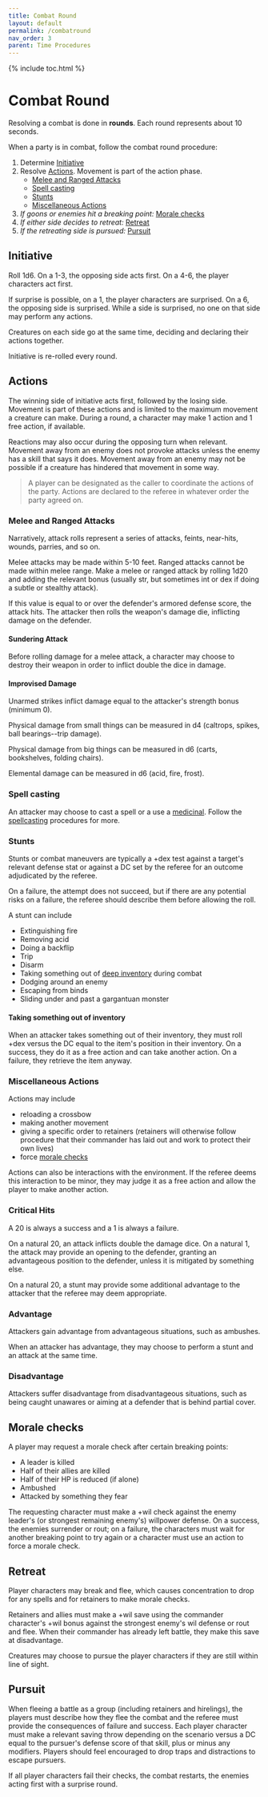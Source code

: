 ```yaml
---
title: Combat Round
layout: default
permalink: /combatround
nav_order: 3
parent: Time Procedures
---
```

{% include toc.html %}

# Combat Round

Resolving a combat is done in **rounds**. Each round represents about 10 seconds.

When a party is in combat, follow the combat round procedure: 

1. Determine [Initiative](#Initiative)
2. Resolve [Actions](#Actions). Movement is part of the action phase.
	- [Melee and Ranged Attacks](#Melee%20and%20Ranged%20Attacks)
	- [Spell casting](#Spell%20casting)
	- [Stunts](#Stunts)
	- [Miscellaneous Actions](#Miscellaneous%20Actions)
3. *If goons or enemies hit a breaking point:* [Morale checks](#Morale%20checks)
4. *If either side decides to retreat:* [Retreat](#Retreat)
5. *If the retreating side is pursued:* [Pursuit](#Pursuit)


## Initiative

Roll 1d6. On a 1-3, the opposing side acts first. On a 4-6, the player characters act first. 

If surprise is possible, on a 1, the player characters are surprised. On a 6, the opposing side is surprised. While a side is surprised, no one on that side may perform any actions. 

Creatures on each side go at the same time, deciding and declaring their actions together.

Initiative is re-rolled every round. 

## Actions

The winning side of initiative acts first, followed by the losing side. Movement is part of these actions and is limited to the maximum movement a creature can make. During a round, a character may make 1 action and 1 free action, if available.

Reactions may also occur during the opposing turn when relevant. Movement away from an enemy does not provoke attacks unless the enemy has a skill that says it does. Movement away from an enemy may not be possible if a creature has hindered that movement in some way.

> A player can be designated as the caller to coordinate the actions of the party. Actions are declared to the referee in whatever order the party agreed on.

### Melee and Ranged Attacks

Narratively, attack rolls represent a series of attacks, feints, near-hits, wounds, parries, and so on.

Melee attacks may be made within 5-10 feet. Ranged attacks cannot be made within melee range. Make a melee or ranged attack by rolling 1d20 and adding the relevant bonus (usually str, but sometimes int or dex if doing a subtle or stealthy attack).

If this value is equal to or over the defender's armored defense score, the attack hits. The attacker then rolls the weapon's damage die, inflicting damage on the defender. 

#### Sundering Attack

Before rolling damage for a melee attack, a character may choose to destroy their weapon in order to inflict double the dice in damage. 

#### Improvised Damage

Unarmed strikes inflict damage equal to the attacker's strength bonus (minimum 0).

Physical damage from small things can be measured in d4 (caltrops, spikes, ball bearings--trip damage).

Physical damage from big things can be measured in d6 (carts, bookshelves, folding chairs).

Elemental damage can be measured in d6 (acid, fire, frost).

### Spell casting

An attacker may choose to cast a spell or a use a [medicinal](Medicinals). Follow the [spellcasting](spellcasting) procedures for more.

### Stunts

Stunts or combat maneuvers are typically a +dex test against a target's relevant defense stat or against a DC set by the referee for an outcome adjudicated by the referee. 

On a failure, the attempt does not succeed, but if there are any potential risks on a failure, the referee should describe them before allowing the roll. 

A stunt can include

   - Extinguishing fire
   - Removing acid
   - Doing a backflip
   - Trip
   - Disarm
   - Taking something out of [deep inventory](Inventory#Quick%20Slots%20and%20Deep%20Slots) during combat
   - Dodging around an enemy
   - Escaping from binds
   - Sliding under and past a gargantuan monster

#### Taking something out of inventory

When an attacker takes something out of their inventory, they must roll +dex versus the DC equal to the item's position in their inventory. On a success, they do it as a free action and can take another action. On a failure, they retrieve the item anyway. 

### Miscellaneous Actions

Actions may include

- reloading a crossbow 
- making another movement
- giving a specific order to retainers (retainers will otherwise follow procedure that their commander has laid out and work to protect their own lives)
- force [morale checks](#Morale%20checks) 

Actions can also be interactions with the environment. If the referee deems this interaction to be minor, they may judge it as a free action and allow the player to make another action. 


### Critical Hits

A 20 is always a success and a 1 is always a failure.

On a natural 20, an attack inflicts double the damage dice. On a natural 1, the attack may provide an opening to the defender, granting an advantageous position to the defender, unless it is mitigated by something else.

On a natural 20, a stunt may provide some additional advantage to the attacker that the referee may deem appropriate. 


### Advantage

Attackers gain advantage from advantageous situations, such as ambushes. 

When an attacker has advantage, they may choose to perform a stunt and an attack at the same time. 

### Disadvantage 

Attackers suffer disadvantage from disadvantageous situations, such as being caught unawares or aiming at a defender that is behind partial cover. 

## Morale checks

A player may request a morale check after certain breaking points: 

- A leader is killed 
- Half of their allies are killed 
- Half of their HP is reduced (if alone)
- Ambushed
- Attacked by something they fear

The requesting character must make a +wil check against the enemy leader's (or strongest remaining enemy's) willpower defense. On a success, the enemies surrender or rout; on a failure, the characters must wait for another breaking point to try again or a character must use an action to force a morale check.

## Retreat

Player characters may break and flee, which causes concentration to drop for any spells and for retainers to make morale checks.

Retainers and allies must make a +wil save using the commander character's +wil bonus against the strongest enemy's wil defense or rout and flee. When their commander has already left battle, they make this save at disadvantage. 

Creatures may choose to pursue the player characters if they are still within line of sight. 

## Pursuit

When fleeing a battle as a group (including retainers and hirelings), the players must describe how they flee the combat and the referee must provide the consequences of failure and success. Each player character must make a relevant saving throw depending on the scenario versus a DC equal to the pursuer's defense score of that skill, plus or minus any modifiers. Players should feel encouraged to drop traps and distractions to escape pursuers.

If all player characters fail their checks, the combat restarts, the enemies acting first with a surprise round.